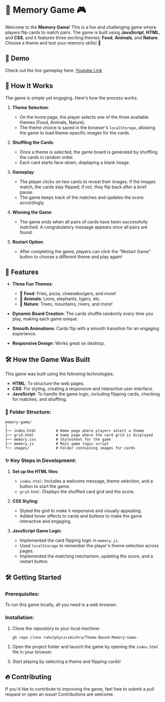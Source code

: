 # 🧠 Memory Game 🎮

Welcome to the **Memory Game**! This is a fun and challenging game where players flip cards to match pairs. The game is built using **JavaScript**, **HTML**, and **CSS**, and it features three exciting themes: **Food**, **Animals**, and **Nature**. Choose a theme and test your memory skills! 🌟

## 🎥 Demo

Check out the live gameplay here: [Youtube Link](https://youtu.be/yIM-pBjg3j4)

## 🚀 How It Works

The game is simple yet engaging. Here's how the process works:

1. **Theme Selection**: 
   - On the home page, the player selects one of the three available themes (Food, Animals, Nature). 
   - The theme choice is saved in the browser's `localStorage`, allowing the game to load theme-specific images for the cards.

2. **Shuffling the Cards**:
   - Once a theme is selected, the game board is generated by shuffling the cards in random order. 
   - Each card starts face-down, displaying a blank image.

3. **Gameplay**:
   - The player clicks on two cards to reveal their images. If the images match, the cards stay flipped; if not, they flip back after a brief pause. 
   - The game keeps track of the matches and updates the score accordingly.

4. **Winning the Game**:
   - The game ends when all pairs of cards have been successfully matched. A congratulatory message appears once all pairs are found.

5. **Restart Option**:
   - After completing the game, players can click the "Restart Game" button to choose a different theme and play again!

## 🎯 Features

- **Three Fun Themes**: 
  - 🥗 **Food**: Fries, pizza, cheeseburgers, and more!
  - 🦁 **Animals**: Lions, elephants, tigers, etc.
  - 🌿 **Nature**: Trees, mountains, rivers, and more!
  
- **Dynamic Board Creation**: The cards shuffle randomly every time you play, making each game unique.

- **Smooth Animations**: Cards flip with a smooth transition for an engaging experience.

- **Responsive Design**: Works great on desktop.

## 🛠️ How the Game Was Built

This game was built using the following technologies:

- **HTML**: To structure the web pages.
- **CSS**: For styling, creating a responsive and interactive user interface.
- **JavaScript**: To handle the game logic, including flipping cards, checking for matches, and shuffling.

### 📂 Folder Structure:

```
memory-game/
│
├── index.html         # Home page where players select a theme
├── grid.html          # Game page where the card grid is displayed
├── memory.css         # Stylesheet for the game
├── memory.js          # Main game logic script
└── images/            # Folder containing images for cards
```

### ✨ Key Steps in Development:

1. **Set up the HTML files**:
   - `index.html`: Includes a welcome message, theme selection, and a button to start the game.
   - `grid.html`: Displays the shuffled card grid and the score.
   
2. **CSS Styling**:
   - Styled the grid to make it responsive and visually appealing.
   - Added hover effects to cards and buttons to make the game interactive and engaging.

3. **JavaScript Game Logic**:
   - Implemented the card flipping logic in `memory.js`.
   - Used `localStorage` to remember the player's theme selection across pages.
   - Implemented the matching mechanism, updating the score, and a restart button.

## 🛠️ Getting Started

### Prerequisites:

To run this game locally, all you need is a web browser.

### Installation:

1. Clone the repository to your local machine:

   ```
   gh repo clone rahulphysicsmishra/Theme-Based-Memory-Game-
   ```

2. Open the project folder and launch the game by opening the `index.html` file in your browser.

3. Start playing by selecting a theme and flipping cards!

## 🔥 Contributing

If you'd like to contribute to improving the game, feel free to submit a pull request or open an issue! Contributions are welcome.
